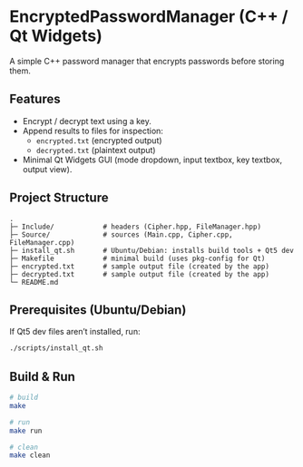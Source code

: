 # EncryptedPasswordManager (C++ / Qt Widgets)
A simple C++ password manager that encrypts passwords before storing them.

## Features
- Encrypt / decrypt text using a key.
- Append results to files for inspection:
  - `encrypted.txt` (encrypted output)
  - `decrypted.txt` (plaintext output)
- Minimal Qt Widgets GUI (mode dropdown, input textbox, key textbox, output view).

## Project Structure
```
.
├─ Include/            # headers (Cipher.hpp, FileManager.hpp)
├─ Source/             # sources (Main.cpp, Cipher.cpp, FileManager.cpp)
├─ install_qt.sh       # Ubuntu/Debian: installs build tools + Qt5 dev
├─ Makefile            # minimal build (uses pkg-config for Qt)
├─ encrypted.txt       # sample output file (created by the app)
├─ decrypted.txt       # sample output file (created by the app)
└─ README.md
```

## Prerequisites (Ubuntu/Debian)
If Qt5 dev files aren’t installed, run:
```bash
./scripts/install_qt.sh
```
## Build & Run
```bash
# build
make

# run
make run

# clean 
make clean
```

